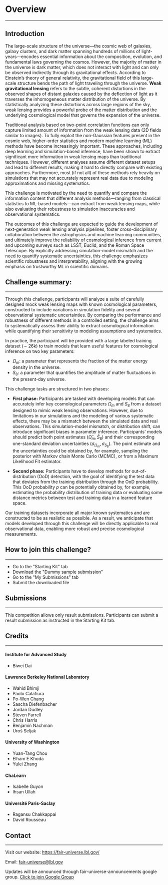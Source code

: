 # Overview 
*** 
## Introduction
The large-scale structure of the universe—the cosmic web of galaxies, galaxy clusters, and dark matter spanning hundreds of millions of light-years—encodes essential information about the composition, evolution, and fundamental laws governing the cosmos. However, the majority of matter in the universe is dark matter, which does not interact with light and can only be observed indirectly through its gravitational effects. According to Einstein’s theory of general relativity, the gravitational field of this large-scale structure bends the path of light traveling through the universe. **Weak gravitational lensing** refers to the subtle, coherent distortions in the observed shapes of distant galaxies caused by the deflection of light as it traverses the inhomogeneous matter distribution of the universe. By statistically analyzing these distortions across large regions of the sky, weak lensing provides a powerful probe of the matter distribution and the underlying cosmological model that governs the expansion of the universe.

Traditional analysis based on two-point correlation functions can only capture limited amount of information from the weak lensing data (2D fields similar to images). To fully exploit the non-Gaussian features present in the cosmic web, higher-order statistics and modern machine learning (ML) methods have become increasingly important. These approaches, including deep learning and simulation-based inference, have been shown to extract significant more information in weak lensing maps than traditional techniques. However, different analyses assume different dataset setups and lead to different results, making it hard to directly compare with existing approaches. Furthermore, most (if not all) of these methods rely heavily on simulations that may not accurately represent real data due to modeling approximations and missing systematics. 


This challenge is motivated by the need to quantify and compare the information content that different analysis methods—ranging from classical statistics to ML-based models—can extract from weak lensing maps, while also evaluating their robustness to simulation inaccuracies and observational systematics.



The outcomes of this challenge are expected to guide the development of next-generation weak lensing analysis pipelines, foster cross-disciplinary collaboration between the astrophysics and machine learning communities, and ultimately improve the reliability of cosmological inference from current and upcoming surveys such as LSST, Euclid, and the Roman Space Telescope. By explicitly addressing simulation-model mismatch and the need to quantify systematic uncertainties, this challenge emphasizes scientific robustness and interpretability, aligning with the growing emphasis on trustworthy ML in scientific domains.


## Challenge summary: 
***
Through this challenge, participants will analyze a suite of carefully designed mock weak lensing maps with known cosmological parameters, constructed to include variations in simulation fidelity and several observational systematic uncertainties. By comparing the performance and robustness of different methods in a controlled setting, the challenge aims to systematically assess their ability to extract cosmological information while quantifying their sensitivity to modeling assumptions and systematics.

In practice, the participant will be provided with a large labeled training dataset ($\sim$ 26k) to train models that learn useful features for cosmological inference on two key parameters:
- $\Omega_m$: a parameter that represents the fraction of the matter energy density in the universe.
- $S_8$: a parameter that quantifies the amplitude of matter fluctuations in the present-day universe.

This challenge tasks are structured in two phases:
- **First phase:** 
Participants are tasked with developing models that can accurately infer key cosmological parameters $\Omega_m$ and $S_8$ from a dataset designed to mimic weak lensing observations. However, due to limitations in our simulations and the modeling of various systematic effects, there may be a mismatch between the simulated data and real observations. This simulation-model mismatch, or distribution shift, can introduce significant biases in parameter inference. 
Participants' models should predict both point estimates $(\hat{\Omega}_m, \hat{S}_8)$ and their corresponding one-standard deviation uncertainties $(\sigma_{\Omega_m},\sigma_{S_8})$. 
The point estimate and the uncertainties could be obtained by, for example, sampling the posterior with Markov chain Monte Carlo (MCMC), or from a Maximum Likelihood Fit estimator. 

- **Second phase:** 
Participants have to develop methods for out-of-distribution (OoD) detection, with the goal of identifying the test data that deviates from the training distribution through the OoD probability. 
This OoD probability $p$ can be potentially obtained by, for example, estimating the probability distribution of training data or evaluating some distance metrics between test and training data in a learned feature space.

Our training datasets incorporate all major known systematics and are constructed to be as realistic as possible. As a result, we anticipate that models developed through this challenge will be directly applicable to real observational data, enabling more robust and precise cosmological measurements.


## How to join this challenge?
***
- Go to the "Starting Kit" tab
- Download the "Dummy sample submission"
- Go to the "My Submissions" tab
- Submit the downloaded file


## Submissions
***
This competition allows only result submissions. Participants can submit a result submission as instructed in the Starting Kit tab.


## Credits
***
#### Institute for Advanced Study
- Biwei Dai 

#### Lawrence Berkeley National Laboratory 
- Wahid Bhimji
- Paolo Calafiura
- Po-Wen Chang
- Sascha Diefenbacher
- Jordan Dudley
- Steven Farrell
- Chris Harris
- Benjamin Nachman
- Uroš Seljak 
<!-- - Ben Thorne -->


#### University of Washington
- Yuan-Tang Chou
- Elham E Khoda
- Yulei Zhang

#### ChaLearn
- Isabelle Guyon
- Ihsan Ullah

#### Université Paris-Saclay
- Ragansu Chakkappai
- David Rousseau



## Contact
***
Visit our website: https://fair-universe.lbl.gov/

Email: fair-universe@lbl.gov

Updates will be announced through fair-universe-announcements google group. [Click to join Google Group](https://groups.google.com/u/0/a/lbl.gov/g/Fair-Universe-Announcements/)